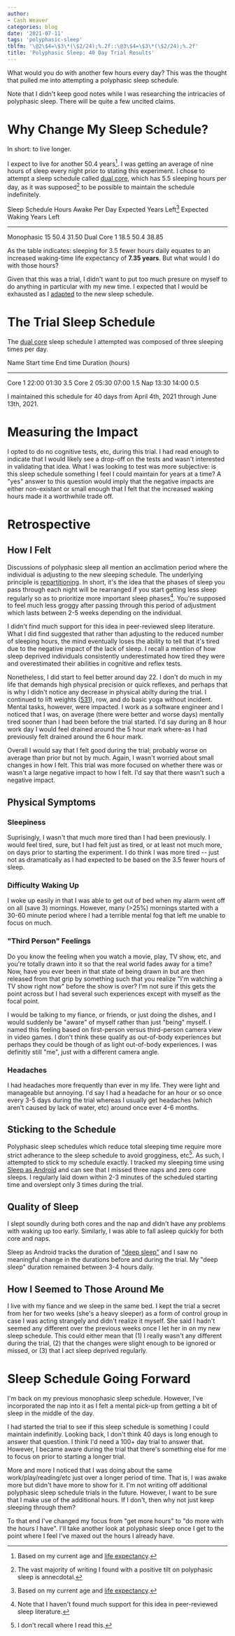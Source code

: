 ```yaml
---
author:
- Cash Weaver
categories: blog
date: '2021-07-11'
tags: 'polyphasic-sleep'
tblfm: '\@2\$4=\$3\*(\$2/24);%.2f::\@3\$4=\$3\*(\$2/24);%.2f'
title: 'Polyphasic Sleep: 40 Day Trial Results'
---
```


What would you do with another few hours every day? This was the thought
that pulled me into attempting a polyphasic sleep schedule.

Note that I didn\'t keep good notes while I was researching the
intricacies of polyphasic sleep. There will be quite a few uncited
claims.

Why Change My Sleep Schedule?
=============================

In short: to live longer.

I expect to live for another 50.4 years[^1]. I was getting an average of
nine hours of sleep every night prior to stating this experiment. I
chose to attempt a sleep schedule called [dual
core](https://www.polyphasic.net/dual-core-1/), which has 5.5 sleeping
hours per day, as it was supposed[^2] to be possible to maintain the
schedule indefinitely.

  Sleep Schedule   Hours Awake Per Day   Expected Years Left[^3]   Expected Waking Years Left
  ---------------- --------------------- ------------------------- ----------------------------
  Monophasic       15                    50.4                      31.50
  Dual Core 1      18.5                  50.4                      38.85

As the table indicates: sleeping for 3.5 fewer hours daily equates to an
increased waking-time life expectancy of **7.35 years**. But what would
I do with those hours?

Given that this was a trial, I didn\'t want to put too much presure on
myself to do anything in particular with my new time. I expected that I
would be exhausted as I
[adapted](https://www.polyphasic.net/methods-to-prepare-for-adaptations/how-to-adapt/)
to the new sleep schedule.

The Trial Sleep Schedule
========================

The [dual core](https://www.polyphasic.net/dual-core-1) sleep schedule I
attempted was composed of three sleeping times per day.

  Name     Start time   End time   Duration (hours)
  -------- ------------ ---------- ------------------
  Core 1   22:00        01:30      3.5
  Core 2   05:30        07:00      1.5
  Nap      13:30        14:00      0.5

I maintained this schedule for 40 days from April 4th, 2021 through June
13th, 2021.

Measuring the Impact
====================

I opted to do no cognitive tests, etc, during this trial. I had read
enough to indicate that I would likely see a drop-off on the tests and
wasn\'t interested in validating that idea. What I was looking to test
was more subjective: is this sleep schedule something I feel I could
maintain for years at a time? A \"yes\" answer to this question would
imply that the negative impacts are either non-existant or small enough
that I felt that the increased waking hours made it a worthwhile trade
off.

Retrospective
=============

How I Felt
----------

Discussions of polyphasic sleep all mention an acclimation period where
the individual is adjusting to the new sleeping schedule. The underlying
principle is [repartitioning](https://www.polyphasic.net/repartition/).
In short, it\'s the idea that the phases of sleep you pass through each
night will be rearranged if you start getting less sleep regularly so as
to prioritize more important sleep phases[^4]. You\'re supposed to feel
much less groggy after passing through this period of adjustment which
lasts between 2-5 weeks depending on the individual.

I didn\'t find much support for this idea in peer-reviewed sleep
literature. What I did find suggested that rather than adjusting to the
reduced number of sleeping hours, the mind eventually loses the ability
to tell that it\'s tired due to the negative impact of the lack of
sleep. I recall a mention of how sleep deprived individuals consistently
underestimated how tired they were and overestimated their abilities in
cognitive and reflex tests.

Nonetheless, I did start to feel better around day 22. I don\'t do much
in my life that demands high physical precision or quick reflexes, and
perhaps that is why I didn\'t notice any decrease in physical abilty
during the trial. I continued to lift weights
([531](https://www.jimwendler.com/blogs/jimwendler-com/101065094-5-3-1-for-a-beginner)),
row, and do basic yoga without incident. Mental tasks, however, were
impacted. I work as a software engineer and I noticed that I was, on
average (there were better and worse days) mentally tired sooner than I
had been before the trial started. I\'d say during an 8 hour work day I
would feel drained around the 5 hour mark where-as I had previously felt
drained around the 6 hour mark.

Overall I would say that I felt good during the trial; probably worse on
average than prior but not by much. Again, I wasn\'t worried about small
changes in how I felt. This trial was more focused on whether there was
or wasn\'t a large negative impact to how I felt. I\'d say that there
wasn\'t such a negative impact.

Physical Symptoms
-----------------

### Sleepiness

Suprisingly, I wasn\'t that much more tired than I had been previously.
I would feel tired, sure, but I had felt just as tired, or at least not
much more, on days prior to starting the experiment. I do think I was
more tired -- just not as dramatically as I had expected to be based on
the 3.5 fewer hours of sleep.

### Difficulty Waking Up

I woke up easily in that I was able to get out of bed when my alarm went
off on all (save 3) mornings. However, many (\>25%) mornings started
with a 30-60 minute period where I had a terrible mental fog that left
me unable to focus on much.

### \"Third Person\" Feelings

Do you know the feeling when you watch a movie, play, TV show, etc, and
you\'re totally drawn into it so that the real world fades away for a
time? Now, have you ever been in that state of being drawn in but are
then released from that grip by something such that you realize \"I\'m
watching a TV show right now\" before the show is over? I\'m not sure if
this gets the point across but I had several such experiences except
with myself as the focal point.

I would be talking to my fiance, or friends, or just doing the dishes,
and I would suddenly be \"aware\" of myself rather than just \"being\"
myself. I named this feeling based on first-person versus third-person
camera view in video games. I don\'t think these qualify as out-of-body
experiences but perhaps they could be though of as light out-of-body
experiences. I was definitly still \"me\", just with a different camera
angle.

### Headaches

I had headaches more frequently than ever in my life. They were light
and manageable but annoying. I\'d say I had a headache for an hour or so
once every 3-5 days during the trial whereas I usually get headaches
(which aren\'t caused by lack of water, etc) around once ever 4-6
months.

Sticking to the Schedule
------------------------

Polyphasic sleep schedules which reduce total sleeping time require more
strict adherance to the sleep schedule to avoid grogginess, etc[^5]. As
such, I attempted to stick to my schedule exactly. I tracked my sleeping
time using [Sleep as Android](https://sleep.urbandroid.org/) and can see
that I missed three naps and zero core sleeps. I regularly laid down
within 2-3 minutes of the scheduled starting time and overslept only 3
times during the trial.

Quality of Sleep
----------------

I slept soundly during both cores and the nap and didn\'t have any
problems with waking up too early. Similarly, I was able to fall asleep
quickly for both core and naps.

Sleep as Android tracks the duration of [\"deep
sleep\"](https://docs.sleep.urbandroid.org/sleep/sleepscore.html) and I
saw no meaningful change in the durations before and during the trial.
My \"deep sleep\" duration remained between 3-4 hours daily.

How I Seemed to Those Around Me
-------------------------------

I live with my fiance and we sleep in the same bed. I kept the trial a
secret from her for two weeks (she\'s a heavy sleeper) as a form of
control group in case I was acting strangely and didn\'t realize it
myself. She said I hadn\'t seemed any different over the previous weeks
once I let her in on my new sleep schedule. This could either mean that
(1) I really wasn\'t any different during the trial, (2) that the
changes were slight enough to be ignored or missed, or (3) that I act
sleep deprived regularly.

Sleep Schedule Going Forward
============================

I\'m back on my previous monophasic sleep schedule. However, I\'ve
incorporated the nap into it as I felt a mental pick-up from getting a
bit of sleep in the middle of the day.

I had started the trial to see if this sleep schedule is something I
could maintain indefinitly. Looking back, I don\'t think 40 days is long
enough to answer that question. I think I\'d need a 100+ day trial to
answer that. However, I became aware during the trial that there\'s
something else for me to focus on prior to starting a longer trial.

More and more I noticed that I was doing about the same
work/play/reading/etc just over a longer period of time. That is, I was
awake more but didn\'t have more to show for it. I\'m not writing off
additional polyphasic sleep schedule trials in the future. However, I
want to be sure that I make use of the additional hours. If I don\'t,
then why not just keep sleeping through them?

To that end I\'ve changed my focus from \"get more hours\" to \"do more
with the hours I have\". I\'ll take another look at polyphasic sleep
once I get to the point where I feel I\'ve maxed out the hours I already
have.

[^1]: Based on my current age and [life
    expectancy](https://www.cdc.gov/nchs/data/nvsr/nvsr70/nvsr70-1-508.pdf).

[^2]: The vast majority of writing I found with a positive tilt on
    polyphasic sleep is annecdotal.

[^3]: Based on my current age and [life
    expectancy](https://www.cdc.gov/nchs/data/nvsr/nvsr70/nvsr70-1-508.pdf).

[^4]: Note that I haven\'t found much support for this idea in
    peer-reviewed sleep literature.

[^5]: I don\'t recall where I read this.

